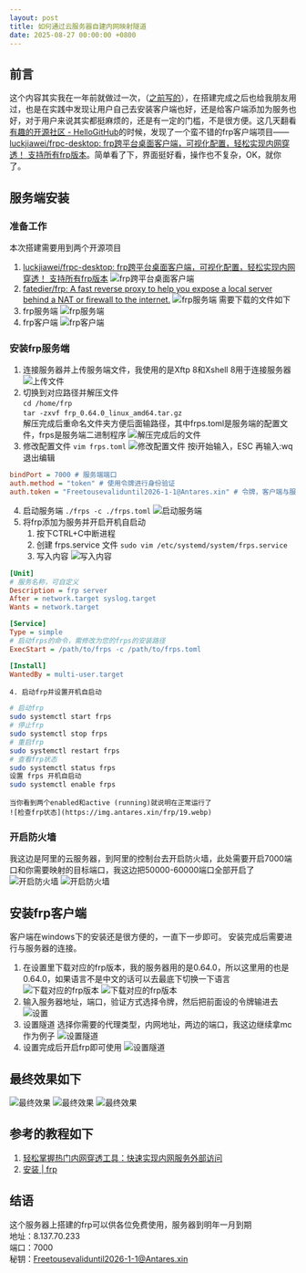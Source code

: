 ```yaml
---
layout: post
title: 如何通过云服务器自建内网映射隧道
date: 2025-08-27 00:00:00 +0800
---
```


## 前言
这个内容其实我在一年前就做过一次，（[之前写的](https://blog.antares.xin/zaxiang/163/)），在搭建完成之后也给我朋友用过，也是在实践中发现让用户自己去安装客户端也好，还是给客户端添加为服务也好，对于用户来说其实都挺麻烦的，还是有一定的门槛，不是很方便。这几天翻看[有趣的开源社区 - HelloGitHub](https://hellogithub.com/)的时候，发现了一个蛮不错的frp客户端项目——[luckjiawei/frpc-desktop: frp跨平台桌面客户端，可视化配置，轻松实现内网穿透！ 支持所有frp版本](https://github.com/luckjiawei/frpc-desktop)。简单看了下，界面挺好看，操作也不复杂，OK，就你了。

## 服务端安装
### 准备工作
本次搭建需要用到两个开源项目
1. [luckjiawei/frpc-desktop: frp跨平台桌面客户端，可视化配置，轻松实现内网穿透！ 支持所有frp版本](https://github.com/luckjiawei/frpc-desktop)
	 ![frp跨平台桌面客户端](https://img.antares.xin/frp/1.webp)
2. [fatedier/frp: A fast reverse proxy to help you expose a local server behind a NAT or firewall to the internet.](https://github.com/fatedier/frp)
	![frp服务端](https://img.antares.xin/frp/2.webp)
需要下载的文件如下
3. frp服务端
	 ![frp服务端](https://img.antares.xin/frp/3.webp)
4. frp客户端
	![frp客户端](https://img.antares.xin/frp/4.webp)
### 安装frp服务端
1. 连接服务器并上传服务端文件，我使用的是Xftp 8和Xshell 8用于连接服务器
	![上传文件](https://img.antares.xin/frp/5.webp)
2. 切换到对应路径并解压文件  
	`cd /home/frp`  
	`tar -zxvf frp_0.64.0_linux_amd64.tar.gz`  
	解压完成后重命名文件夹方便后面输路径，其中frps.toml是服务端的配置文件，frps是服务端二进制程序
	![解压完成后的文件](https://img.antares.xin/frp/6.webp)
3. 修改配置文件
	`vim frps.toml`
	![修改配置文件](https://img.antares.xin/frp/7.webp)
	按i开始输入，ESC 再输入:wq退出编辑
```ini
bindPort = 7000 # 服务端端口
auth.method = "token" # 使用令牌进行身份验证 
auth.token = "Freetousevaliduntil2026-1-1@Antares.xin" # 令牌，客户端与服务端一致才能连接成功 推荐配置复杂一点
```
4. 启动服务端
	`./frps -c ./frps.toml`
	![启动服务端](https://img.antares.xin/frp/8.webp)
5. 将frp添加为服务并开启开机自启动
	1. 按下CTRL+C中断进程
	2. 创建 frps.service 文件
	`sudo vim /etc/systemd/system/frps.service`
	3. 写入内容
	![写入内容](https://img.antares.xin/frp/18.webp)
	
```ini
[Unit]
# 服务名称，可自定义
Description = frp server
After = network.target syslog.target
Wants = network.target

[Service]
Type = simple
# 启动frps的命令，需修改为您的frps的安装路径
ExecStart = /path/to/frps -c /path/to/frps.toml

[Install]
WantedBy = multi-user.target
```
	4. 启动frp并设置开机自启动
```bash
# 启动frp
sudo systemctl start frps
# 停止frp
sudo systemctl stop frps
# 重启frp
sudo systemctl restart frps
# 查看frp状态
sudo systemctl status frps
设置 frps 开机自启动
sudo systemctl enable frps
```
	当你看到两个enabled和active (running)就说明在正常运行了
	![检查frp状态](https://img.antares.xin/frp/19.webp)
### 开启防火墙
我这边是阿里的云服务器，到阿里的控制台去开启防火墙，此处需要开启7000端口和你需要映射的目标端口，我这边把50000-60000端口全部开启了
![开启防火墙](https://img.antares.xin/frp/8-5.webp)
![开启防火墙](https://img.antares.xin/frp/8-9.webp)

## 安装frp客户端
客户端在windows下的安装还是很方便的，一直下一步即可。
安装完成后需要进行与服务器的连接。
1. 在设置里下载对应的frp版本，我的服务器用的是0.64.0，所以这里用的也是0.64.0，如果语言不是中文的话可以去最底下切换一下语言
	![下载对应的frp版本](https://img.antares.xin/frp/9.webp)
	![下载对应的frp版本](https://img.antares.xin/frp/10.webp)
2. 输入服务器地址，端口，验证方式选择令牌，然后把前面设的令牌输进去
	![设置](https://img.antares.xin/frp/11.webp)
3. 设置隧道
	选择你需要的代理类型，内网地址，两边的端口，我这边继续拿mc作为例子
	![设置隧道](https://img.antares.xin/frp/13.webp)
4. 设置完成后开启frp即可使用
	![设置隧道](https://img.antares.xin/frp/14.webp)
## 最终效果如下
![最终效果](https://img.antares.xin/frp/15.webp)
![最终效果](https://img.antares.xin/frp/16.webp)
![最终效果](https://img.antares.xin/frp/17.webp)
## 参考的教程如下
1. [轻松掌握热门内网穿透工具：快速实现内网服务外部访问](https://jwinks.com/p/frp/#%E4%BB%80%E4%B9%88%E6%98%AF%E5%86%85%E7%BD%91%E7%A9%BF%E9%80%8F)
2. [安装 | frp](https://gofrp.org/zh-cn/docs/setup/)
## 结语
这个服务器上搭建的frp可以供各位免费使用，服务器到明年一月到期  
地址：8.137.70.233  
端口：7000  
秘钥：Freetousevaliduntil2026-1-1@Antares.xin

